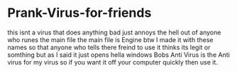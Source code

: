 # Prank-Virus-for-friends
this isnt a virus that does anything bad just annoys the hell out of anyone who runes the main file
the main file is Engine btw
I made it with these names so that anyone who tells there freind to use it thinks its legit or somthing
but as I said it just opens hella windows
Bobs Anti Virus is the Anti virus for my virus so if you want it off your computer quickly then use it.
